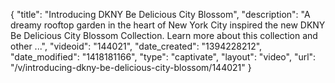 {
    "title": "Introducing DKNY Be Delicious City Blossom",
    "description": "A dreamy rooftop garden in the heart of New York City inspired the new DKNY Be Delicious City Blossom Collection. Learn more about this collection and other ...",
    "videoid": "144021",
    "date_created": "1394228212",
    "date_modified": "1418181166",
    "type": "captivate",
    "layout": "video",
    "url": "\/v\/introducing-dkny-be-delicious-city-blossom\/144021"
}